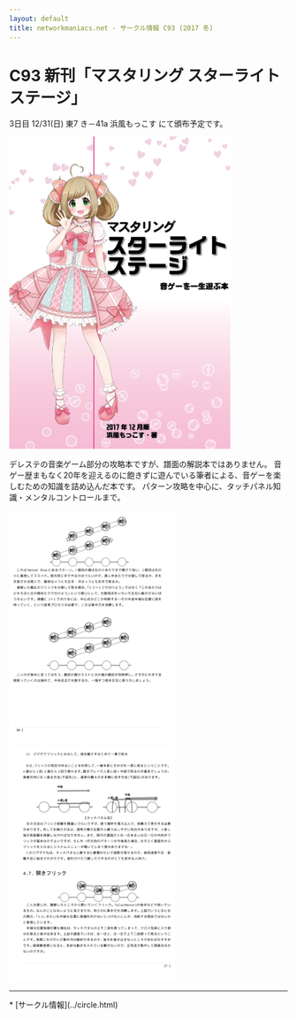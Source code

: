 ```yaml
---
layout: default
title: networkmaniacs.net - サークル情報 C93 (2017 冬)
---
```


C93 新刊「マスタリング スターライトステージ」
====
3日目 12/31(日) 東7 き－41a 浜風もっこす にて頒布予定です。

<img src="./C93-cover-pre.png " alt="表紙" style="width: 400px;"/>

デレステの音楽ゲーム部分の攻略本ですが、譜面の解説本ではありません。
音ゲー歴まもなく20年を迎えるのに飽きずに遊んでいる筆者による、音ゲーを楽しむための知識を詰め込んだ本です。
パターン攻略を中心に、タッチパネル知識・メンタルコントロールまで。

<img src="./C93-sample1.png" alt="本文サンプル1" style="width: 300px;"/>
<img src="./C93-sample2.png" alt="本文サンプル2" style="width: 300px;"/>

<hr/>
* [サークル情報](../circle.html)
